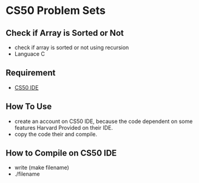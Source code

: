 # CS50 Problem Sets

## Check if Array is Sorted or Not

* check if array is sorted or not using recursion
* Languace C 




## Requirement

* [CS50 IDE](https://ide.legacy.cs50.io)



## How To Use
* create an account on CS50 IDE, because the code dependent on some features Harvard Provided on their IDE.
* copy the code their and compile.

## How to Compile on CS50 IDE
* write (make filename)
* ./filename
